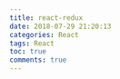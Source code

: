 ```yaml
---
title: react-redux
date: 2018-07-29 21:20:13
categories: React
tags: React
toc: true
comments: true 
---
```


